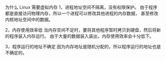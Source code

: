 为什么 Linux 需要虚拟内存
1，进程地址空间不隔离，没有权限保护。 由于程序都是直接访问物理内存，所以一个进程可以修改其他进程的内存数据， 甚至修改内核地址空间中的数据。

2，内存使用效率低 当内存空间不足时，要将其他程序暂时拷贝到硬盘，然后将新的程序装入内存运行。 由于大量的数据装入装出，内存使用效率会十分低下。

3，程序运行的地址不确定 因为内存地址是随机分配的，所以程序运行的地址也是不确定的。
